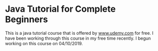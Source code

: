 # Java Tutorial for Complete Beginners

This is a java tutorial course that is offered by www.udemy.com for free. 
I have been working through this course in my free time recently.
I begun working on this course on 04/10/2019.
